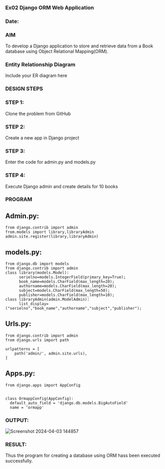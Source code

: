 ### Ex02 Django ORM Web Application
### Date: 

### AIM
To develop a Django application to store and retrieve data from a Book database using Object Relational Mapping(ORM).

### Entity Relationship Diagram

Include your ER diagram here

### DESIGN STEPS

### STEP 1:
Clone the problem from GitHub

### STEP 2:
Create a new app in Django project

### STEP 3:
Enter the code for admin.py and models.py

### STEP 4:
Execute Django admin and create details for 10 books

### PROGRAM
## Admin.py:
```
from django.contrib import admin
from.models import library,libraryAdmin
admin.site.register(library,libraryAdmin)
```

## models.py:
```
from django.db import models
from django.contrib import admin
class library(models.Model):
      serielno=models.IntegerField(primary_key=True);
      book_name=models.CharField(max_length=20);
      authorname=models.CharField(max_length=20);
      subject=models.CharField(max_length=50);
      publisher=models.CharField(max_length=10);
class libraryAdmin(admin.ModelAdmin):
      list_display=("serielno","book_name","authorname","subject","publisher");
```
## Urls.py:
```
from django.contrib import admin
from django.urls import path

urlpatterns = [
    path('admin/', admin.site.urls),
]
```
## Apps.py:
  ```
from django.apps import AppConfig


class OrmappConfig(AppConfig):
    default_auto_field = 'django.db.models.BigAutoField'
    name = 'ormapp'

```
### OUTPUT:
![Screenshot 2024-04-03 144857](https://github.com/rakshithaprakashkumar11/ORM/assets/150994181/ad8990df-2b15-444b-9e0d-59f06915498b)

### RESULT:
Thus the program for creating a database using ORM hass been executed successfully.
